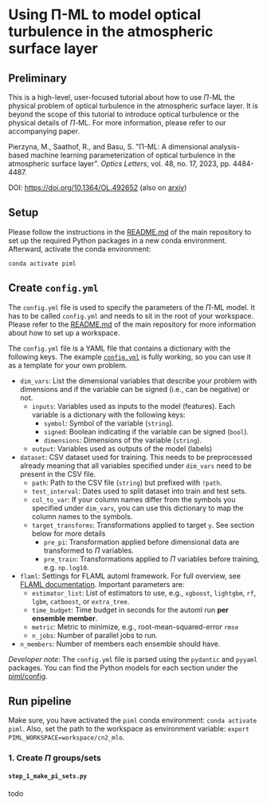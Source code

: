 # Using Π-ML to model optical turbulence in the atmospheric surface layer
## Preliminary
This is a high-level, user-focused tutorial about how to use $\Pi$-ML the physical problem of optical turbulence
in the atmospheric surface layer. It is beyond the scope of this tutorial to introduce optical turbulence or the 
physical details of $\Pi$-ML. For more information, please refer to our accompanying paper.

Pierzyna, M., Saathof, R., and Basu, S. "Π-ML: A dimensional analysis-based machine learning parameterization of
optical turbulence in the atmospheric surface layer". _Optics Letters_, vol. 48, no. 17, 2023, pp. 4484-4487.

DOI: https://doi.org/10.1364/OL.492652 (also on [arxiv](https://arxiv.org/abs/2304.12177))

## Setup
Please follow the instructions in the [README.md](../README.md) of the main repository to set up the required Python
packages in a new conda environment. Afterward, activate the conda environment:
```shell
conda activate piml
```

## Create `config.yml`
The `config.yml` file is used to specify the parameters of the $\Pi$-ML model. It has to be called `config.yml` and
needs to sit in the root of your workspace. Please refer to the [README.md](../README.md) of the main repository for
more information about how to set up a workspace.

The `config.yml` file is a YAML file that contains a dictionary with the following keys. The example [`config.yml`](config.yml)
is fully working, so you can use it as a template for your own problem.
- `dim_vars`: List the dimensional variables that describe your problem with dimensions and if the variable can be signed
  (i.e., can be negative) or not.
  - `inputs`: Variables used as inputs to the model (features). Each variable is a dictionary with the following keys:
    - `symbol`: Symbol of the variable (`string`).
    - `signed`: Boolean indicating if the variable can be signed (`bool`).
    - `dimensions`: Dimensions of the variable (`string`).
  - `output`: Variables used as outputs of the model (labels)
- `dataset`: CSV dataset used for training. This needs to be preprocessed already meaning that all variables specified
   under `dim_vars` need to be present in the CSV file. 
  - `path`: Path to the CSV file (`string`) but prefixed with `!path`.
  - `test_interval`: Dates used to split dataset into train and test sets.
  - `col_to_var`: If your column names differ from the symbols you specified under `dim_vars`, you can use this dictionary
    to map the column names to the symbols.
  - `target_transforms`: Transformations applied to target `y`. See section below for more details
    - `pre_pi`: Transformation applied before dimensional data are transformed to $\Pi$ variables.
    - `pre_train`: Transformations applied to $\Pi$ variables before training, e.g. `np.log10`.
- `flaml`: Settings for FLAML automl framework. For full overview, see 
  [FLAML documentation](https://microsoft.github.io/FLAML/docs/reference/automl/automl/#automl-objects). 
  Important parameters are:
  - `estimator_list`: List of estimators to use, e.g., `xgboost`, `lightgbm`, `rf`, `lgbm`, `catboost`, or `extra_tree`.
  - `time_budget`: Time budget in seconds for the automl run **per ensemble member**.
  - `metric`: Metric to minimize, e.g., root-mean-squared-error `rmse`
  - `n_jobs`: Number of parallel jobs to run.
- `n_members`: Number of members each ensemble should have.
 
_Developer note_: The `config.yml` file is parsed using the `pydantic` and `pyyaml` packages. You can find the 
Python models for each section under the [piml/config](../piml/config).

## Run pipeline
Make sure, you have activated the `piml` conda environment: `conda activate piml`. Also, set the path to the workspace
as environment variable: `export PIML_WORKSPACE=workspace/cn2_mlo`. 

### 1. Create $\Pi$ groups/sets
#### `step_1_make_pi_sets.py`
todo

